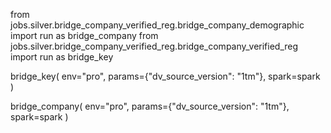 from jobs.silver.bridge_company_verified_reg.bridge_company_demographic import run as bridge_company
from jobs.silver.bridge_company_verified_reg.bridge_company_verified_reg import run as bridge_key

bridge_key(
    env="pro",
    params={"dv_source_version": "1tm"},
    spark=spark
)

bridge_company(
    env="pro",
    params={"dv_source_version": "1tm"},
    spark=spark
)